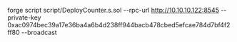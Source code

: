 forge script script/DeployCounter.s.sol --rpc-url http://10.10.10.122:8545 --private-key 0xac0974bec39a17e36ba4a6b4d238ff944bacb478cbed5efcae784d7bf4f2ff80 --broadcast